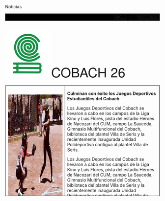 <html>
<head>
<meta charset="utf-8">
<titulo> Noticias </titulo>
</head>

<body>
<table width="1319" height="45" border="0">
  <tbody>
    <tr>
      <td width="1109" bgcolor="#010101" style="text-align: right; color: #FBFBFB;"><a href="paraescolar 2.html" style="text-align: right">INICIO</a></td>
      <td width="129" bgcolor="#050505" style="text-align: right; color: #E2F800;"><a href="Noticias 2.html">NOTICIAS</a></td>
    </tr>
  </tbody>
</table>
<p><strong style="font-size: 36px"><span style="font-family: Gotham, 'Helvetica Neue', Helvetica, Arial, sans-serif; font-weight: normal; font-size: larger;"><img src="cobach.png" width="150" height="150">COBACH 26</span></strong></p>
<table width="1183" height="362" border="1" cellpadding="1" cellspacing="1">
  <tbody>
    <tr>
      <td width="511"><img src="noticia1.jpg" width="607" height="340"></td>
      <td width="662"><p><strong>Culminan con éxito los Juegos Deportivos Estudiantiles del Cobach</strong></p>
        <p>Los Juegos Deportivos del Cobach se llevaron a cabo en los campos de la Liga Kino y Luis Flores, pista del estadio Héroes de Nacozari del CUM, campo La Sauceda, Gimnasio Multifuncional del Cobach, biblioteca del plantel Villa de Seris y la recientemente inaugurada Unidad Polideportiva contigua al plantel Villa de Seris.</p>
        <p>Los Juegos Deportivos del Cobach se llevaron a cabo en los campos de la Liga Kino y Luis Flores, pista del estadio Héroes de Nacozari del CUM, campo La Sauceda, Gimnasio Multifuncional del Cobach, biblioteca del plantel Villa de Seris y la recientemente inaugurada Unidad Polideportiva contigua al plantel Villa de Seris.</p>
      <p></p></td>
    </tr>
    <tr>
      <td><img src="beca.jpg" width="584" height="294"></td>
      <td><p><strong>Llegan primeras fechas de las becas para el bienestar</strong>        </p>
        <p>El pasado jueves 9 de Mayo, se hizo oficial la entrega de mas de 500 becas para los alumnos del COBACH 26, entre alumnos del turno vespertino y matutino, en un horario de las 8 AM hasta la 1 PM</p>
      <p></p></td>
    </tr>
    <tr>
      <td><img src="Cobach2.jpg" width="606" height="275"></td>
      <td><p><strong>Reportan en COBACH 01 como favoritismo para entrega de becas federales</strong></p>
        <p><br>
          Estudiantes del Cobach número 1 denunciaron que ha existido favoritismo por parte de docentes para inscribirlos en el programa de becas Benito Juárez que otorga el gobierno federal de manera universal, indicándoles que sólo tendrán derecho a dicho apoyo los 15 mejores promedios.</p>
      <p></p></td>
    </tr>
  </tbody>
</table>
<p>&nbsp;</p>
</body>
</html>
